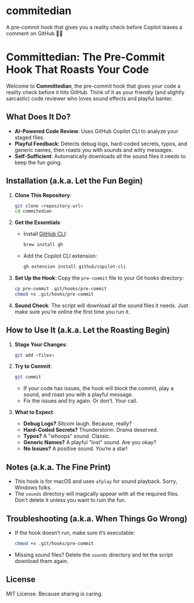 # commitedian
A pre-commit hook that gives you a reality check before Copilot leaves a comment on GitHub 🙏🏻

# Committedian: The Pre-Commit Hook That Roasts Your Code

Welcome to **Committedian**, the pre-commit hook that gives your code a reality check before it hits GitHub. Think of it as your friendly (and slightly sarcastic) code reviewer who loves sound effects and playful banter.

## What Does It Do?
- **AI-Powered Code Review**: Uses GitHub Copilot CLI to analyze your staged files.
- **Playful Feedback**: Detects debug logs, hard-coded secrets, typos, and generic names, then roasts you with sounds and witty messages.
- **Self-Sufficient**: Automatically downloads all the sound files it needs to keep the fun going.

## Installation (a.k.a. Let the Fun Begin)

1. **Clone This Repository**:
   ```bash
   git clone <repository-url>
   cd commitedian
   ```

2. **Get the Essentials**:
   - Install [GitHub CLI](https://cli.github.com/):
     ```bash
     brew install gh
     ```
   - Add the Copilot CLI extension:
     ```bash
     gh extension install github/copilot-cli
     ```

3. **Set Up the Hook**:
   Copy the `pre-commit` file to your Git hooks directory:
   ```bash
   cp pre-commit .git/hooks/pre-commit
   chmod +x .git/hooks/pre-commit
   ```

4. **Sound Check**:
   The script will download all the sound files it needs. Just make sure you’re online the first time you run it.

## How to Use It (a.k.a. Let the Roasting Begin)

1. **Stage Your Changes**:
   ```bash
   git add <files>
   ```

2. **Try to Commit**:
   ```bash
   git commit
   ```
   - If your code has issues, the hook will block the commit, play a sound, and roast you with a playful message.
   - Fix the issues and try again. Or don’t. Your call.

3. **What to Expect**:
   - **Debug Logs?** Sitcom laugh. Because, really?
   - **Hard-Coded Secrets?** Thunderstorm. Drama deserved.
   - **Typos?** A "whoops" sound. Classic.
   - **Generic Names?** A playful "lost" sound. Are you okay?
   - **No Issues?** A positive sound. You’re a star!

## Notes (a.k.a. The Fine Print)
- This hook is for macOS and uses `afplay` for sound playback. Sorry, Windows folks.
- The `sounds` directory will magically appear with all the required files. Don’t delete it unless you want to ruin the fun.

## Troubleshooting (a.k.a. When Things Go Wrong)
- If the hook doesn’t run, make sure it’s executable:
  ```bash
  chmod +x .git/hooks/pre-commit
  ```
- Missing sound files? Delete the `sounds` directory and let the script download them again.

## License
MIT License. Because sharing is caring.
